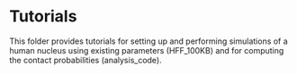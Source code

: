 # Tutorials

This folder provides tutorials for setting up and performing simulations of a human nucleus using existing parameters (HFF_100KB) and for computing the contact probabilities (analysis_code).

